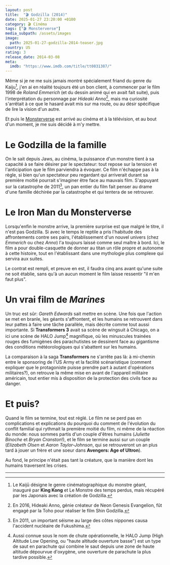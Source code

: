```yaml
---
layout: post
title:  "🎬 Godzilla (2014)"
date: 2025-01-27 23:20:00 +0100
category: 🎬 Cinéma
tags: ["🎬 Monsterverse"]
media_subpath: /assets/images
image:
  path: 2025-01-27-godzilla-2014-teaser.jpg
country: US
rating: 3
release_date: 2014-03-08
meta:
  imdb: "https://www.imdb.com/title/tt0831387/"
---
```


Même si je ne me suis jamais montré spécialement friand du genre du Kaiju[^1], j'en ai en réalité toujours été un bon client, à commencer par le film 1998 de *Roland Emmerich* (et du dessin animé qui en avait fait suite), puis l'interprétation du personnage par *Hideaki Anno*[^2], mais ma curiosité s'arrêtait à ce que le hasard avait mis sur ma route, ou au désir spécifique de lire la vision d'un autre.

Et puis le [Monsterverse](/tags/monsterverse/) est arrivé au cinéma et à la télévision, et au bout d'un moment, je me suis décidé à m'y mettre.

# Le Godzilla de la famille

On le sait depuis Jaws, au cinéma, la puissance d'un monstre tient à sa capacité à se faire désirer par le spectateur: tout repose sur la tension et l'anticipation que le film parviendra à évoquer. Ce film n'échappe pas à la règle, si bien qu'un spectateur peu regardant qui arriverait durant sa première moitié pourrait s'imaginer être face au mauvais film. S'appuyant sur la catastrophe de 2011[^3], un pan entier du film fait penser au drame d'une famille déchirée par la catastrophe et qui tentera de se retrouver.

# Le Iron Man du Monsterverse

Lorsqu'enfin le monstre arrive, la première surprise est que malgré le titre, il n'est pas Godzilla. Si avec le temps le reptile a pris l'habitude des affrontements contre ses pairs, l'établissement d'un nouvel univers (chez *Emmerich* ou chez *Anno*) l'a toujours laissé comme seul maître à bord. Ici, le film a pour double-casquette de donner au titan un rôle propre et autonome à cette histoire, tout en l'établissant dans une mythologie plus complexe qui servira aux suites.

Le contrat est rempli, et preuve en est, il faudra cinq ans avant qu'une suite ne soit établie, sans qu'à un aucun moment le film laisse ressentir "il m'en faut plus".

# Un vrai film de *Marines*

Un truc est sûr: *Gareth Edwards* sait mettre en scène. Une fois que l'action se met en branle, les géants s'affrontent, et les humains se retrouvent dans leur pattes à faire une tâche parallèle, mais décrite comme tout aussi importante. Si **Transformers 3** avait sa scène de wingsuit à Chicago, on a ici une scène de HALO Jump[^4] magnifique, où les minuscules trainées rouges des fumigènes des parachutistes se dessinent face au gigantisme des conditions météorologiques qui s'abattent sur les humains.

La comparaison à la saga **Transformers** ne s'arrête pas là: à mi-chemin entre le sponsoring de l'US Army et la facilité scénaristique (comment expliquer que le protagoniste puisse prendre part à autant d'opérations militaires?), on retrouve la même mise en avant de l'appareil militaire américain, tout entier mis à disposition de la protection des civils face au danger.

# Et puis?

Quand le film se termine, tout est réglé. Le film ne se perd pas en complications et explications du pourquoi du comment de l'évolution du conflit familial qui rythmait la première moitié du film, ni même de la réaction du monde: nous sommes partis d'un couple d'êtres humains (*Juliette Binoche* et *Bryan Cranston*!), et le film se termine aussi sur un couple (*Elizabeth Olsen* et *Aaron Taylor-Johnson*, qui se retrouveront un an plus tard à jouer un frère et une soeur dans **Avengers: Age of Ultron**).

Au fond, le principe n'était pas tant la créature, que la manière dont les humains traversent les crises.

* * *
[^1]: Le <wiki>Kaijū</wiki> désigne le genre cinématographique du monstre géant, inauguré par **King Kong** et <wiki>Le Monstre des temps perdus</wiki>, mais récupéré par les Japonais avec la création de Godzilla.
[^2]: En 2016, <wiki>Hideaki Anno</wiki>, génie créateur de <wiki>Neon Genesis Evangelion</wiki>, fût engagé par la Toho pour réaliser le film <wiki page="Godzilla Resurgence">Shin Godzilla</wiki>.
[^3]: En 2011, un important séisme au large des côtes nippones causa l'<wiki>accident nucléaire de Fukushima</wiki>.
[^4]: Aussi connue sous le nom de <wiki>chute opérationnelle</wiki>, le HALO Jump (High Altitude Low Opening, ou "haute altitude ouverture basse") est un type de saut en parachute qui combine le saut depuis une zone de haute altitude dépourvue d'oxygène, une ouverture de parachute la plus tardive possible.
